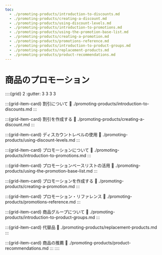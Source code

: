 ```yaml
---
toc:
  - ./promoting-products/introduction-to-discounts.md
  - ./promoting-products/creating-a-discount.md
  - ./promoting-products/using-discount-levels.md
  - ./promoting-products/introduction-to-promotions.md
  - ./promoting-products/using-the-promotion-base-list.md
  - ./promoting-products/creating-a-promotion.md
  - ./promoting-products/promotions-reference.md
  - ./promoting-products/introduction-to-product-groups.md
  - ./promoting-products/replacement-products.md
  - ./promoting-products/product-recommendations.md
---
```

# 商品のプロモーション

::::{grid} 2
:gutter: 3 3 3 3

:::{grid-item-card}  割引について
:link: ./promoting-products/introduction-to-discounts.md
:::

:::{grid-item-card}  割引を作成する
:link: ./promoting-products/creating-a-discount.md
:::

:::{grid-item-card}  ディスカウントレベルの使用
:link: ./promoting-products/using-discount-levels.md
:::

:::{grid-item-card}  プロモーションについて
:link: ./promoting-products/introduction-to-promotions.md
:::

:::{grid-item-card}  プロモーションベースリストの活用
:link: ./promoting-products/using-the-promotion-base-list.md
:::

:::{grid-item-card}  プロモーションを作成する
:link: ./promoting-products/creating-a-promotion.md
:::

:::{grid-item-card}  プロモーション・リファレンス
:link: ./promoting-products/promotions-reference.md
:::

:::{grid-item-card}  商品グループについて
:link: ./promoting-products/introduction-to-product-groups.md
:::

:::{grid-item-card}  代替品
:link: ./promoting-products/replacement-products.md
:::

:::{grid-item-card}  商品の推薦
:link: ./promoting-products/product-recommendations.md
:::
::::
